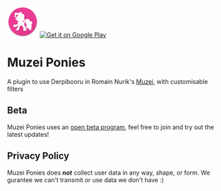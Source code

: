 ![](app/src/main/res/mipmap-hdpi/ic_launcher.png)
<a href='https://play.google.com/store/apps/details?id=so.codeweaver.muzei.ponies&pcampaignid=MKT-Other-global-all-co-prtnr-py-PartBadge-Mar2515-1'>
<img alt='Get it on Google Play' src='https://play.google.com/intl/en_us/badges/images/generic/en_badge_web_generic.png' height='72px'/>
</a>

# Muzei Ponies

A plugin to use Derpibooru in Romain Nurik's [Muzei](http://muzei.co), with customisable filters

## Beta
Muzei Ponies uses an [open beta program][beta], feel free to join and try out the latest updates!

## Privacy Policy

Muzei Ponies does ___not___ collect user data in any way, shape, or form. We gurantee we can't transmit or use data we don't have :)

[beta]: https://play.google.com/apps/testing/so.codeweaver.muzei.ponies
